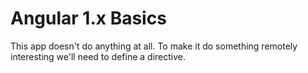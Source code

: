 # Angular 1.x Basics

This app doesn't do anything at all. To make it do something remotely interesting we'll need to define a directive. 
